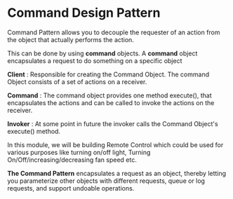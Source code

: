 # Command Design Pattern

Command Pattern allows you to decouple the requester of an action from the object that actually performs the action.

This can be done by using **command** objects. A **command** object encapsulates a request to do something on a specific object

**Client** : Responsible for creating the Command Object. The command Object consists of a set of actions on a receiver.

**Command** : The command object provides one method execute(), that encapsulates the actions and can be called to invoke the actions on the receiver.

**Invoker** : At some point in future the invoker calls the Command Object's execute() method.


In this module, we will be building Remote Control which could be used for various purposes like turning on/off light, Turning On/Off/increasing/decreasing fan speed etc.

**The Command Pattern** encapsulates a request as an object, thereby letting you parameterize other objects with different requests, queue or log requests, and support undoable operations.